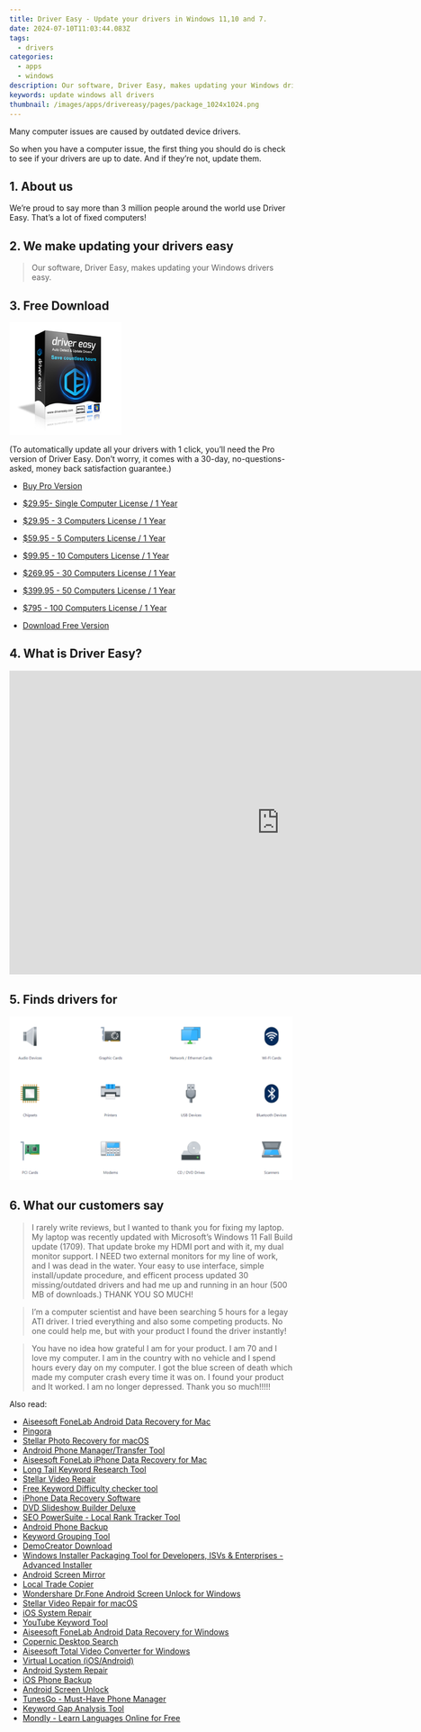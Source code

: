 ```yaml
---
title: Driver Easy - Update your drivers in Windows 11,10 and 7.
date: 2024-07-10T11:03:44.083Z
tags: 
  - drivers
categories: 
  - apps
  - windows
description: Our software, Driver Easy, makes updating your Windows drivers easy.
keywords: update windows all drivers
thumbnail: /images/apps/drivereasy/pages/package_1024x1024.png
---
```


Many computer issues are caused by outdated device drivers.

So when you have a computer issue, the first thing you should do is check to see if your drivers are up to date. And if they’re not, update them.

## 1. About us

We’re proud to say more than 3 million people around the world use Driver Easy. That’s a lot of fixed computers!

## 2. We make updating your drivers easy

> Our software, Driver Easy, makes updating your Windows drivers easy.

## 3. Free Download

![logo](/images/apps/drivereasy/pages/package_1024x1024.png)

 (To automatically update all your drivers with 1 click, you’ll need the Pro version of Driver Easy. Don’t worry, it comes with a 30-day, no-questions-asked, money back satisfaction guarantee.)

- [Buy Pro Version](https://store.drivereasy.com/order/cart.php?PRODS=4731822&QTY=1&AFFILIATE=108875)
- [$29.95- Single Computer License / 1 Year](https://store.drivereasy.com/order/cart.php?PRODS=4731822&QTY=1&AFFILIATE=108875&CART=1)
- [$29.95 - 3 Computers License / 1 Year](https://store.drivereasy.com/order/cart.php?PRODS=13080740&QTY=1&AFFILIATE=108875&CART=1)

- [$59.95 - 5 Computers License / 1 Year](https://store.drivereasy.com/order/checkout.php?PRODS=13081918&QTY=1&AFFILIATE=108875&CART=1)
- [$99.95 - 10 Computers License / 1 Year](https://store.drivereasy.com/order/checkout.php?PRODS=13083696&QTY=1&AFFILIATE=108875&CART=1)
- [$269.95 - 30 Computers License / 1 Year](https://store.drivereasy.com/order/checkout.php?PRODS=13085348&QTY=1&AFFILIATE=108875&CART=1)
- [$399.95 - 50 Computers License / 1 Year](https://store.drivereasy.com/order/checkout.php?PRODS=13084247&QTY=1&AFFILIATE=108875&CART=1)
- [$795 - 100 Computers License / 1 Year](https://store.drivereasy.com/order/checkout.php?PRODS=13085256&QTY=1&AFFILIATE=108875&CART=1)

- [Download Free Version](https://www.drivereasy.com/goto/affdownload.php?affid=108875)

## 4. What is Driver Easy?

<iframe width="960" height="540" src="https://www.youtube.com/embed/dfWtEUNauSM" title="What is Driver Easy?" frameborder="0" allow="accelerometer; autoplay; clipboard-write; encrypted-media; gyroscope; picture-in-picture; web-share" allowfullscreen></iframe>

## 5. Finds drivers for

![Finds drivers for](/images/apps/drivereasy/pages/1.png)

## 6. What our customers say

> I rarely write reviews, but I wanted to thank you for fixing my laptop. My laptop was recently updated with Microsoft’s Windows 11 Fall Build update (1709). That update broke my HDMI port and with it, my dual monitor support. I NEED two external monitors for my line of work, and I was dead in the water. Your easy to use interface, simple install/update procedure, and efficent process updated 30 missing/outdated drivers and had me up and running in an hour (500 MB of downloads.) THANK YOU SO MUCH!

> I’m a computer scientist and have been searching 5 hours for a legay ATI driver. I tried everything and also some competing products. No one could help me, but with your product I found the driver instantly!

> You have no idea how grateful I am for your product. I am 70 and I love my computer. I am in the country with no vehicle and I spend hours every day on my computer. I got the blue screen of death which made my computer crash every time it was on. I found your product and It worked. I am no longer depressed. Thank you so much!!!!!



<ins class="adsbygoogle"
    style="display:block"
    data-ad-format="autorelaxed"
    data-ad-client="ca-pub-7571918770474297"
    data-ad-slot="1223367746"></ins>



<span class="atpl-alsoreadstyle">Also read:</span>
<div><ul>
<li><a href="https://tools.techidaily.com/aiseesoft-android-data-recovery-for-mac/"><u>Aiseesoft FoneLab Android Data Recovery for Mac</u></a></li>
<li><a href="https://tools.techidaily.com/github/cloudflare-pingora/"><u>Pingora</u></a></li>
<li><a href="https://tools.techidaily.com/stellar-photo-recovery-for-mac/"><u>Stellar Photo Recovery for macOS</u></a></li>
<li><a href="https://tools.techidaily.com/wondershare/drfone/android-transfer/"><u>Android Phone Manager/Transfer Tool</u></a></li>
<li><a href="https://tools.techidaily.com/aiseesoft-iphone-data-recovery-for-mac/"><u>Aiseesoft FoneLab iPhone Data Recovery for Mac</u></a></li>
<li><a href="https://tools.techidaily.com/link-assistant/keyword-research/long-tail-keyword-research-tool/"><u>Long Tail Keyword Research Tool</u></a></li>
<li><a href="https://tools.techidaily.com/stellar-video-repair/"><u>Stellar Video Repair</u></a></li>
<li><a href="https://tools.techidaily.com/link-assistant/keyword-research/keyword-difficulty-tool/"><u>Free Keyword Difficulty checker tool</u></a></li>
<li><a href="https://tools.techidaily.com/stellardata-recovery/data-recovery-ios/"><u>iPhone Data Recovery Software</u></a></li>
<li><a href="https://tools.techidaily.com/wondershare/dvd-slideshow-builder-deluxe/download/"><u>DVD Slideshow Builder Deluxe</u></a></li>
<li><a href="https://tools.techidaily.com/link-assistant-rank-tracker-local-rankings/"><u>SEO PowerSuite - Local Rank Tracker Tool</u></a></li>
<li><a href="https://tools.techidaily.com/wondershare/drfone/android-backup-and-restore/"><u>Android Phone Backup</u></a></li>
<li><a href="https://tools.techidaily.com/link-assistant/keyword-research/keyword-grouper/"><u>Keyword Grouping Tool</u></a></li>
<li><a href="https://tools.techidaily.com/wondershare/democreator/download/"><u>DemoCreator Download</u></a></li>
<li><a href="https://tools.techidaily.com/advancedinstaller/"><u>Windows Installer Packaging Tool for Developers, ISVs & Enterprises - Advanced Installer</u></a></li>
<li><a href="https://tools.techidaily.com/wondershare/drfone/android-screen-mirror/"><u>Android Screen Mirror</u></a></li>
<li><a href="https://tools.techidaily.com/mt4copier/"><u>Local Trade Copier</u></a></li>
<li><a href="https://tools.techidaily.com/wondershare-dr-fone-unlock-android-screen-for-win/"><u>Wondershare Dr.Fone Android Screen Unlock for Windows</u></a></li>
<li><a href="https://tools.techidaily.com/stellar-video-repair-for-mac/"><u>Stellar Video Repair for macOS</u></a></li>
<li><a href="https://tools.techidaily.com/wondershare/drfone/ios-system-repair/"><u>iOS System Repair</u></a></li>
<li><a href="https://tools.techidaily.com/link-assistant/keyword-research/youtube-keyword-tool/"><u>YouTube Keyword Tool</u></a></li>
<li><a href="https://tools.techidaily.com/aiseesoft-android-data-recovery-for-win/"><u>Aiseesoft FoneLab Android Data Recovery for Windows</u></a></li>
<li><a href="https://tools.techidaily.com/copernic-desktop-search/"><u>Copernic Desktop Search</u></a></li>
<li><a href="https://tools.techidaily.com/aiseesoft-total-video-converter-for-win/"><u>Aiseesoft Total Video Converter for Windows</u></a></li>
<li><a href="https://tools.techidaily.com/wondershare/drfone/virtual-location-changer/"><u>Virtual Location (iOS/Android)</u></a></li>
<li><a href="https://tools.techidaily.com/wondershare/drfone/android-repair/"><u>Android System Repair</u></a></li>
<li><a href="https://tools.techidaily.com/wondershare/drfone/iphone-backup-and-restore/"><u>iOS Phone Backup</u></a></li>
<li><a href="https://tools.techidaily.com/wondershare/drfone/unlock-android-screen/"><u>Android Screen Unlock</u></a></li>
<li><a href="https://tools.techidaily.com/wondershare/tunesgo/download/"><u>TunesGo - Must-Have Phone Manager</u></a></li>
<li><a href="https://tools.techidaily.com/link-assistant/keyword-research/keyword-gap/"><u>Keyword Gap Analysis Tool</u></a></li>
<li><a href="https://tools.techidaily.com/mondly/download/"><u>Mondly - Learn Languages Online for Free</u></a></li>
</ul></div>
